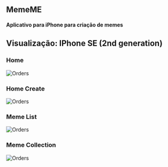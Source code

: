 ## MemeME

#### Aplicativo para iPhone para criação de memes

## Visualização: IPhone SE (2nd generation)

### Home

![Orders](https://raw.githubusercontent.com/fabianasd/MemeMe/master/MemeMe/Mememe2.0/ImagesApp/home.png)

### Home Create

![Orders](https://raw.githubusercontent.com/fabianasd/MemeMe/master/MemeMe/ImagesApp/memeCreate.png)

### Meme List

![Orders](https://raw.githubusercontent.com/fabianasd/MemeMe/master/MemeMe/ImagesApp/memeListII.png)

### Meme Collection

![Orders](https://raw.githubusercontent.com/fabianasd/MemeMe/master/MemeMe/ImagesApp/memeCollection.png)

